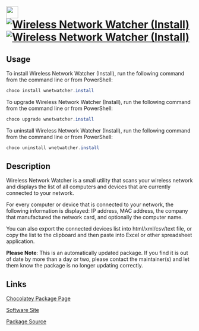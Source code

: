 ﻿# <img src="https://cdn.jsdelivr.net/gh/mkevenaar/chocolatey-packages@80cc04e4beaa57a22111d64f65b878ebd32964de/icons/wnetwatcher.png" width="32" height="32"/> [![Wireless Network Watcher (Install)](https://img.shields.io/chocolatey/v/wnetwatcher.install.svg?label=Wireless+Network+Watcher+(Install))](https://community.chocolatey.org/packages/wnetwatcher.install) [![Wireless Network Watcher (Install)](https://img.shields.io/chocolatey/dt/wnetwatcher.install.svg)](https://community.chocolatey.org/packages/wnetwatcher.install)

## Usage

To install Wireless Network Watcher (Install), run the following command from the command line or from PowerShell:

```powershell
choco install wnetwatcher.install
```

To upgrade Wireless Network Watcher (Install), run the following command from the command line or from PowerShell:

```powershell
choco upgrade wnetwatcher.install
```

To uninstall Wireless Network Watcher (Install), run the following command from the command line or from PowerShell:

```powershell
choco uninstall wnetwatcher.install
```

## Description

Wireless Network Watcher is a small utility that scans your wireless network and displays the list of all computers and devices that are currently connected to your network.

For every computer or device that is connected to your network, the following information is displayed: IP address, MAC address, the company that manufactured the network card, and optionally the computer name.

You can also export the connected devices list into html/xml/csv/text file, or copy the list to the clipboard and then paste into Excel or other spreadsheet application.

**Please Note**: This is an automatically updated package. If you find it is
out of date by more than a day or two, please contact the maintainer(s) and
let them know the package is no longer updating correctly.


## Links

[Chocolatey Package Page](https://community.chocolatey.org/packages/wnetwatcher.install)

[Software Site](http://www.nirsoft.net/utils/wireless_network_watcher.html)

[Package Source](https://github.com/mkevenaar/chocolatey-packages/tree/master/automatic/wnetwatcher.install)

